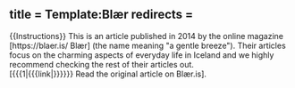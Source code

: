 title = Template:Blær
redirects =
---

<div class="instructions-header">
{{Instructions}}
This is an article published in 2014 by the online magazine [https://blaer.is/ Blær] (the name meaning "a gentle breeze"). Their articles focus on the charming aspects of everyday life in Iceland and we highly recommend checking the rest of their articles out.<br/>
[{{{1|{{{link|}}}}}} Read the original article on Blær.is].
</div>